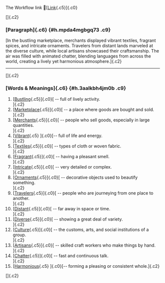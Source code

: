 The Workflow link
👏[[Link](https://www.google.com/url?q=http://www.google.com&sa=D&source=editors&ust=1757719166156017&usg=AOvVaw2amqaZE_ZDya2jFZgTyt_l){.c5}]{.c0}

[]{.c2}

### [Paragraph]{.c6} {#h.mpda4mgbgq73 .c9}

[In the bustling marketplace, merchants displayed vibrant textiles,
fragrant spices, and intricate ornaments. Travelers from distant lands
marveled at the diverse culture, while local artisans showcased their
craftsmanship. The air was filled with animated chatter, blending
languages from across the world, creating a lively yet harmonious
atmosphere.]{.c2}

------------------------------------------------------------------------

[]{.c2}

### [Words & Meanings]{.c6} {#h.3aalkbh4jm0b .c9}

1.  [[Bustling](https://www.google.com/url?q=http://www.google.com&sa=D&source=editors&ust=1757719166157073&usg=AOvVaw3OowaerrOs0vk9Bc9rPVzR){.c5}]{.c0}[ --
    full of lively activity.\
    ]{.c2}
2.  [[Marketplace](https://www.google.com/url?q=http://www.google.com&sa=D&source=editors&ust=1757719166157262&usg=AOvVaw3OG2Hjb9W5V87eGZv-H40s){.c5}]{.c0}[ --
    a place where goods are bought and sold.\
    ]{.c2}
3.  [[Merchants](https://www.google.com/url?q=http://www.google.com&sa=D&source=editors&ust=1757719166157443&usg=AOvVaw3_TqK5xzuSQdlVJ3IVjY2G){.c5}]{.c0}[ --
    people who sell goods, especially in large quantities.\
    ]{.c2}
4.  [[Vibrant](https://www.google.com/url?q=http://www.google.com&sa=D&source=editors&ust=1757719166157702&usg=AOvVaw2uZ55bX1B_4c0NmyWICRG3){.c5}
    ]{.c0}[-- full of life and energy.\
    ]{.c2}
5.  [[Textiles](https://www.google.com/url?q=http://www.google.com&sa=D&source=editors&ust=1757719166157847&usg=AOvVaw3B-UCzkK_sOC19mskgVmHb){.c5}]{.c0}[ --
    types of cloth or woven fabric.\
    ]{.c2}
6.  [[Fragrant](https://www.google.com/url?q=http://www.google.com&sa=D&source=editors&ust=1757719166158003&usg=AOvVaw3OeePODFKr7X9oakle2vY4){.c5}]{.c0}[ --
    having a pleasant smell.\
    ]{.c2}
7.  [[Intricate](https://www.google.com/url?q=http://www.google.com&sa=D&source=editors&ust=1757719166158163&usg=AOvVaw11-ru4acohyIoTO84VJlCY){.c5}]{.c0}[ --
    very detailed or complex.\
    ]{.c2}
8.  [[Ornaments](https://www.google.com/url?q=http://www.google.com&sa=D&source=editors&ust=1757719166158406&usg=AOvVaw0JxNVq05dv9Xjq8pQVTlwz){.c5}]{.c0}[ --
    decorative objects used to beautify something.\
    ]{.c2}
9.  [[Travelers](https://www.google.com/url?q=http://www.google.com&sa=D&source=editors&ust=1757719166158626&usg=AOvVaw2yypFZnQ6SqQeRCcEsuGAz){.c5}]{.c0}[ --
    people who are journeying from one place to another.\
    ]{.c2}
10. [[Distant](https://www.google.com/url?q=http://www.google.com&sa=D&source=editors&ust=1757719166158825&usg=AOvVaw2_Ah8rrGcC4Nn3xfMYB5dU){.c5}]{.c0}[ --
    far away in space or time.\
    ]{.c2}
11. [[Diverse](https://www.google.com/url?q=http://www.google.com&sa=D&source=editors&ust=1757719166158980&usg=AOvVaw1gR7g1cskW4U6jEM98Qx9u){.c5}]{.c0}[ --
    showing a great deal of variety.\
    ]{.c2}
12. [[Culture](https://www.google.com/url?q=http://www.google.com&sa=D&source=editors&ust=1757719166159166&usg=AOvVaw2aj_G2WqwzMtx_35F6JsdL){.c5}]{.c0}[ --
    the customs, arts, and social institutions of a group.\
    ]{.c2}
13. [[Artisans](https://www.google.com/url?q=http://www.google.com&sa=D&source=editors&ust=1757719166159356&usg=AOvVaw2djOZwpu0UhfvrWpboZNVR){.c5}]{.c0}[ --
    skilled craft workers who make things by hand.\
    ]{.c2}
14. [[Chatter](https://www.google.com/url?q=http://www.google.com&sa=D&source=editors&ust=1757719166159544&usg=AOvVaw3dYC_zIQFYxABKD_o_g6Aj){.c5}]{.c0}[ --
    fast and continuous talk.\
    ]{.c2}
15. [[Harmonious](https://www.google.com/url?q=http://www.google.com&sa=D&source=editors&ust=1757719166159700&usg=AOvVaw0Q3PNxD9U95-5CjcGcMagX){.c5}
    ]{.c0}[-- forming a pleasing or consistent whole.]{.c2}

[]{.c2}
